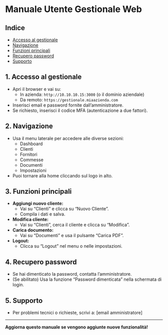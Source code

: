 # Manuale Utente Gestionale Web

## Indice
- [Accesso al gestionale](#1-accesso-al-gestionale)
- [Navigazione](#2-navigazione)
- [Funzioni principali](#3-funzioni-principali)
- [Recupero password](#4-recupero-password)
- [Supporto](#5-supporto)

## 1. Accesso al gestionale

- Apri il browser e vai su:
  - In azienda: `http://10.10.10.15:3000` (o il dominio aziendale)
  - Da remoto: `https://gestionale.miaazienda.com`
- Inserisci email e password fornite dall’amministratore.
- Se richiesto, inserisci il codice MFA (autenticazione a due fattori).

## 2. Navigazione

- Usa il menu laterale per accedere alle diverse sezioni:
  - Dashboard
  - Clienti
  - Fornitori
  - Commesse
  - Documenti
  - Impostazioni
- Puoi tornare alla home cliccando sul logo in alto.

## 3. Funzioni principali

- **Aggiungi nuovo cliente:**
  - Vai su “Clienti” e clicca su “Nuovo Cliente”.
  - Compila i dati e salva.
- **Modifica cliente:**
  - Vai su “Clienti”, cerca il cliente e clicca su “Modifica”.
- **Carica documento:**
  - Vai su “Documenti” e usa il pulsante “Carica PDF”.
- **Logout:**
  - Clicca su “Logout” nel menu o nelle impostazioni.

## 4. Recupero password

- Se hai dimenticato la password, contatta l’amministratore.
- (Se abilitato) Usa la funzione “Password dimenticata” nella schermata di login.

## 5. Supporto

- Per problemi tecnici o richieste, scrivi a: [email amministratore]

---

**Aggiorna questo manuale se vengono aggiunte nuove funzionalità!** 